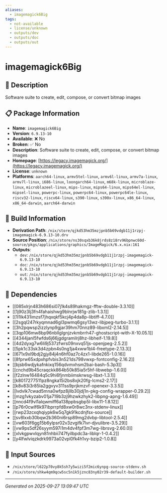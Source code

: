 ```yaml
---
aliases:
  - imagemagick6Big
tags:
  - not-available
  - license/unknown
  - outputs/dev
  - outputs/doc
  - outputs/out
---
```


# imagemagick6Big

## 📝 Description

Software suite to create, edit, compose, or convert bitmap images

## 📋 Package Information

- **Name**: `imagemagick6Big`
- **Version**: `6.9.13-10`
- **Available**: ❌ No
- **Broken**: ✅ No
- **Description**: Software suite to create, edit, compose, or convert bitmap images
- **Homepage**: [https://legacy.imagemagick.org/](https://legacy.imagemagick.org/)
- **License**: `unknown`
- **Platforms**: `aarch64-linux`, `armv5tel-linux`, `armv6l-linux`, `armv7a-linux`, `armv7l-linux`, `i686-linux`, `loongarch64-linux`, `m68k-linux`, `microblaze-linux`, `microblazeel-linux`, `mips-linux`, `mips64-linux`, `mips64el-linux`, `mipsel-linux`, `powerpc-linux`, `powerpc64-linux`, `powerpc64le-linux`, `riscv32-linux`, `riscv64-linux`, `s390-linux`, `s390x-linux`, `x86_64-linux`, `x86_64-darwin`, `aarch64-darwin`

## 🔧 Build Information

- **Derivation Path**: `/nix/store/qjkd53hm35mzjpnb5b69vdgb11j1rzpj-imagemagick-6.9.13-10.drv`
- **Source Position**: `/nix/store/ns30sqxb36k8jrds8z18rv96bpnwc60d-source/pkgs/applications/graphics/ImageMagick/6.x.nix:161`
- **Outputs**:
  - `dev`:  `/nix/store/qjkd53hm35mzjpnb5b69vdgb11j1rzpj-imagemagick-6.9.13-10`
  - `doc`:  `/nix/store/qjkd53hm35mzjpnb5b69vdgb11j1rzpj-imagemagick-6.9.13-10`
  - `out`:  `/nix/store/qjkd53hm35mzjpnb5b69vdgb11j1rzpj-imagemagick-6.9.13-10`

## 🔗 Dependencies

- [[085xlrjn483h686si07j1k4s89hakmgz-fftw-double-3.3.10]]
- [[1j90z3lj3fn4fahaishwg9blnrjw181g-zlib-1.3.1]]
- [[1l1lk431imzsf7jhqxqkf5kcj4p4da8p-libtiff-4.7.0]]
- [[2sgql247rkyqmnad6gl3pwmq6gsy13wz-libjpeg-turbo-3.1.1]]
- [[3h2pqwsp2izzlynp9gjar39hm70nnz89-libxml2-2.14.5]]
- [[3qp106mw8bp96nbllglgnjzvkmbrrh47-ghostscript-with-X-10.05.1]]
- [[4344janl5fwfds6j66jgdgramilrj8hz-libheif-1.19.8]]
- [[4d2dyxg7w6li9j537zfwrs09nxvq51js-openjpeg-2.5.2]]
- [[5pk1c33sk3d4zpbn4s0ng1ja4xww1bl4-freetype-2.13.3]]
- [[671x9xl9bdj2gjy84j4n6hf0az7c4zx1-libde265-1.0.16]]
- [[8fprw65xdpxhpfvbis3n521ds798vwxp-fontconfig-2.16.2]]
- [[bjsb6wdjykafnkixq156qdvmxhsm2bai-bash-5.3p3]]
- [[cnchd9b45craqckk864b50k85ia5r5hf-libwebp-1.6.0]]
- [[f2zlnw16484q5c9hi6fjnmbiimskrwsg-libxt-1.3.1]]
- [[k8017277511pz8ngka15i2bs8xjk20fg-lcms2-2.17]]
- [[k8v83i3r85la2ggvyv311ss9prjkmzvf-openexr-3.3.5]]
- [[lvdvlk7cwad5mna0wfpz8jllb30jdj1n-pkg-config-wrapper-0.29.2]]
- [[mzg1vkyzabv01ja719b3zj9hzwkzhyk2-libpng-apng-1.6.49]]
- [[nncd4f9vl1alqwmiff6a138ppbsgbp5l-libx11-1.8.12]]
- [[p76r0cwlf6k97ibprrpfd8xw0r8wc3nx-stdenv-linux]]
- [[rwp23zcxqhqiypk6w5q7gk91kcdnjfsx-source]]
- [[sv8lxxb30bqw2b360ni6rsp89mg2dvbp-libtool-2.5.4]]
- [[vw603f6gg15b6ylpsr02v3zvgifk7lvr-djvulibre-3.5.29]]
- [[vw9ps5df26syym597i1m4dv4fpf3m7wg-librsvg-2.60.0]]
- [[xlvkgpwvlqyn81nhbii747fyilbpdc3a-liblqr-1-0.4.2]]
- [[y4lfwlviqzkdrk9973a02vpl0fk4h1vy-bzip2-1.0.8]]

## 📁 Input Sources

- `/nix/store/l622p70vy8k5sh7y5wizi5f2mic6ynpg-source-stdenv.sh`
- `/nix/store/shkw4qm9qcw5sc5n1k5jznc83ny02r39-default-builder.sh`

---
*Generated on 2025-09-27 13:09:47 UTC*
